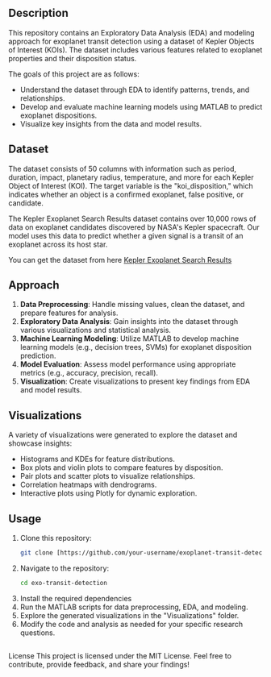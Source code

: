 ## Description 
This repository contains an Exploratory Data Analysis (EDA) and modeling approach for exoplanet transit detection using a dataset of Kepler Objects of Interest (KOIs). The dataset includes various features related to exoplanet properties and their disposition status.

The goals of this project are as follows:
- Understand the dataset through EDA to identify patterns, trends, and relationships.
- Develop and evaluate machine learning models using MATLAB to predict exoplanet dispositions.
- Visualize key insights from the data and model results.

## Dataset 
The dataset consists of 50 columns with information such as period, duration, impact, planetary radius, temperature, and more for each Kepler Object of Interest (KOI). The target variable is the "koi_disposition," which indicates whether an object is a confirmed exoplanet, false positive, or candidate.

The Kepler Exoplanet Search Results dataset contains over 10,000 rows of data on exoplanet candidates discovered by NASA's Kepler spacecraft. Our model uses this data to predict whether a given signal is a transit of an exoplanet across its host star.

You can get the dataset from here [Kepler Exoplanet Search Results](https://www.kaggle.com/datasets/nasa/kepler-exoplanet-search-results)

## Approach

1. **Data Preprocessing**: Handle missing values, clean the dataset, and prepare features for analysis.
2. **Exploratory Data Analysis**: Gain insights into the dataset through various visualizations and statistical analysis.
3. **Machine Learning Modeling**: Utilize MATLAB to develop machine learning models (e.g., decision trees, SVMs) for exoplanet disposition prediction.
4. **Model Evaluation**: Assess model performance using appropriate metrics (e.g., accuracy, precision, recall).
5. **Visualization**: Create visualizations to present key findings from EDA and model results.

## Visualizations

A variety of visualizations were generated to explore the dataset and showcase insights:

- Histograms and KDEs for feature distributions.
- Box plots and violin plots to compare features by disposition.
- Pair plots and scatter plots to visualize relationships.
- Correlation heatmaps with dendrograms.
- Interactive plots using Plotly for dynamic exploration.

## Usage

1. Clone this repository:
   ```sh
   git clone [https://github.com/your-username/exoplanet-transit-detection.git
   ```
2. Navigate to the repository:
   ```sh
   cd exo-transit-detection
   ```
3. Install the required dependencies
4. Run the MATLAB scripts for data preprocessing, EDA, and modeling.
5. Explore the generated visualizations in the "Visualizations" folder.
6. Modify the code and analysis as needed for your specific research questions.

##
License
This project is licensed under the MIT License.
Feel free to contribute, provide feedback, and share your findings!
